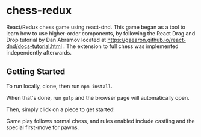 # chess-redux

React/Redux chess game using react-dnd. This game began as a tool to learn how to use higher-order components, by following the React Drag and Drop tutorial by Dan Abramov located at https://gaearon.github.io/react-dnd/docs-tutorial.html . The extension to full chess was implemented independently afterwards.

## Getting Started

To run locally, clone, then run `npm install`.

When that's done, run `gulp` and the browser page will automatically open.

Then, simply click on a piece to get started!

Game play follows normal chess, and rules enabled include castling and the special first-move for pawns.
